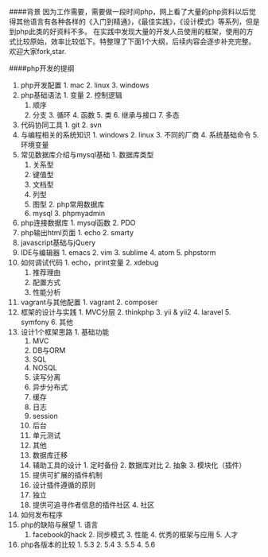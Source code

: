 ####背景
  因为工作需要，需要做一段时间php，网上看了大量的php资料以后觉得其他语言有各种各样的《入门到精通》，《最佳实践》，《设计模式》等系列，但是到php此类的好资料不多。
  在实践中发现大量的开发人员使用的框架，使用的方式比较原始，效率比较低下。特整理了下面1个大纲，后续内容会逐步补充完整。欢迎大家fork,star.

####php开发的提纲

  1. php开发配置 
    1. mac
    2. linux
    3. windows
  2. php基础语法
    1. 变量
    2. 控制逻辑
      1. 顺序
      2. 分支
    3. 循环
    4. 函数
    5. 类
    6. 继承与接口
    7. 多态
  3. 代码协同工具
    1. git
    2. svn
  4. 与编程相关的系统知识
    1. windows
    2. linux
    3. 不同的厂商
    4. 系统基础命令
    5. 环境变量
  5. 常见数据库介绍与mysql基础
    1. 数据库类型
      1. 关系型
      2. 键值型
      3. 文档型
      4. 列型
      5. 图型
    2. php常用数据库
      1. mysql
    3. phpmyadmin
  6. php连接数据库
    1. mysql函数
    2. PDO
  7. php输出html页面
    1. echo
    2. smarty
  8. javascript基础与jQuery
  9. IDE与编辑器
    1. emacs
    2. vim
    3. sublime
    4. atom
    5. phpstorm
  10. 如何调试代码
    1. echo，print变量
    2. xdebug
      1. 推荐理由
      2. 配置方式
      3. 性能分析
  11. vagrant与其他配置
    1. vagrant
    2. composer
  12. 框架的设计与实践
    1. MVC分层
    2. thinkphp
    3. yii & yii2
    4. laravel
    5. symfony
    6. 其他
  13. 设计1个框架思路
    1. 基础功能
      1. MVC
      2. DB与ORM
        1. SQL
        2. NOSQL
        3. 读写分离
        4. 异步分布式
      3. 缓存
      4. 日志
      5. session
      6. 后台
      7. 单元测试
      8. 其他
        1. 数据库迁移
        2. 辅助工具的设计
          1. 定时备份
          2. 数据库对比
    2. 抽象
    3. 模块化（插件）
      1. 提供可扩展的插件机制
      2. 设计插件遵循的原则
        1. 独立
      3. 提供可追寻作者信息的插件社区
    4. 社区
  14. 如何发布程序
  15. php的缺陷与展望
    1. 语言
      1. facebook的hack
    2. 同步模式
    3. 性能
    4. 优秀的框架与应用
    5. 人才
  16. php各版本的比较
    1. 5.3
    2. 5.4
    3. 5.5
    4. 5.6
